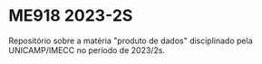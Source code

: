 # ME918 2023-2S
Repositório sobre a matéria "produto de dados" disciplinado pela UNICAMP/IMECC no período de 2023/2s.

